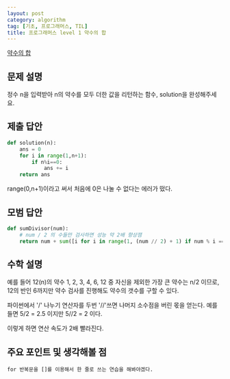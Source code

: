 ```yaml
---
layout: post
category: algorithm
tag: [기초, 프로그래머스, TIL]
title: 프로그래머스 level 1 약수의 합
---
```


[약수의 합](https://programmers.co.kr/learn/courses/30/lessons/12928) 

## 문제 설명

정수 n을 입력받아 n의 약수를 모두 더한 값을 리턴하는 함수, solution을 완성해주세요.

## 제출 답안

```python
def solution(n):
    ans = 0
    for i in range(1,n+1):
        if n%i==0:
            ans += i
    return ans
```
range(0,n+1)이라고 써서 처음에 0은 나눌 수 없다는 에러가 떴다.

## 모범 답안

```python
def sumDivisor(num):
    # num / 2 의 수들만 검사하면 성능 약 2배 향상잼
    return num + sum([i for i in range(1, (num // 2) + 1) if num % i == 0])
```

## 수학 설명

예를 들어 12(n)의 약수 1, 2, 3, 4, 6, 12 중 자신을 제외한 가장 큰 약수는 n/2 이므로, 12의 반인 6까지만 약수 검사를 진행해도 약수의 갯수를 구할 수 있다.

파이썬에서 '/' 나누기 연산자를 두번 '//'쓰면 나머지 소수점을 버린 몫을 얻는다.
예를 들면 5/2 = 2.5 이지만 5//2 = 2 이다.

이렇게 하면 연산 속도가 2배 빨라진다.

## 주요 포인트 및 생각해볼 점   

    for 반복문을 []를 이용해서 한 줄로 쓰는 연습을 해봐야겠다.

